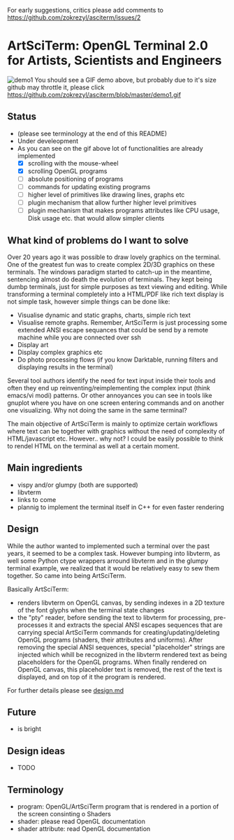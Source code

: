 For early suggestions, critics please add comments to https://github.com/zokrezyl/asciterm/issues/2

# ArtSciTerm: OpenGL Terminal 2.0 for Artists, Scientists and Engineers

![demo1](demo1.gif)
You should see a GIF demo above, but probably due to it's size github may throttle it, please click https://github.com/zokrezyl/asciterm/blob/master/demo1.gif


## Status
* (please see terminology at the end of this README)
* Under develeopment
* As you can see on the gif above lot of functionalities are already implemented
  * [x] scrolling with the mouse-wheel
  * [x] scrolling OpenGL programs
  * [ ] absolute positioning of programs
  * [ ] commands for updating existing programs
  * [ ] higher level of primitives like drawing lines, graphs etc
  * [ ] plugin mechanism that allow further higher level primitives
  * [ ] plugin mechanism that makes programs attributes like CPU usage, Disk usage etc. that would allow simpler clients

## What kind of problems do I want to solve
Over 20 years ago it was possible to draw lovely graphics on the terminal. One of the greatest fun was to create complex 2D/3D graphics on these terminals. The windows paradigm started to catch-up in the meantime, sentencing almost do death the evolution of terminals. They kept being dumbp terminals, just for simple purposes as text viewing and editing.
While transforming a terminal completely into a HTML/PDF like rich text display is not simple task, however simple things can be done like:
* Visualise dynamic and static graphs, charts, simple rich text
* Visualise remote graphs. Remember, ArtSciTerm is just processing some extended ANSI escape sequances that could be send by a remote machine while you are connected over ssh
* Display art
* Display complex graphics etc
* Do photo processing flows (if you know Darktable, running filters and displaying results in the terminal)

Several tool authors identify the need for text input inside their tools and often they end up reinventing/reimplementing the complex input (think emacs/vi modi) patterns. Or other annoyances you can see in tools like gnuplot where you have on one screen entering commands and on another one visualizing. Why not doing the same in the same terminal?

The main objective of ArtSciTerm is mainly to optimize certain workflows where text can be together with graphics without the need of complexity of HTML/javascript etc. However.. why not? I could be easily possible to think to rendel HTML on the terminal as well at a certain moment.



## Main ingredients
* vispy and/or glumpy (both are supported)
* libvterm
* links to come
* plannig to implement the terminal itself in C++ for even faster rendering

## Design
While the author wanted to implemented such a terminal over the past years, it seemed to be a complex task. However bumping into libvterm, as well some Python ctype wrappers arround libvterm and in the glumpy terminal example, we realized that it would be relatively easy to sew them together. So came into being ArtSciTerm.

Basically ArtSciTerm:
* renders libvterm on OpenGL canvas, by sending indexes in a 2D texture of the font glyphs when the terminal state changes
* the "pty" reader, before sending the text to libvterm for processing, pre-processes it and extracts the special ANSI escapes sequences that are carrying special ArtSciTerm commands for creating/updating/deleting OpenGL programs (shaders, their attributes and uniforms). After removing the special ANSI sequences, special "placeholder" strings are injected which whill be recognized in the libvterm rendered text as being placeholders for the OpenGL programs. When finally rendered on OpenGL canvas, this placeholder text is removed, the rest of the text is displayed, and on top of it the program is rendered.

For further details please see [design.md](design.md)

## Future
* is bright


## Design ideas
* TODO

## Terminology
* program: OpenGL/ArtSciTerm program that is rendered in a portion of the screen consinting o Shaders 
* shader: please read OpenGL documentation
* shader attribute: read OpenGL documentation
